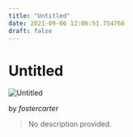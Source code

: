 ```yaml
---
title: "Untitled"
date: 2021-09-06 12:06:51.754766
draft: false
---
```


# Untitled

![Untitled](../images/d45fa1ee-0f34-11ec-b115-1e00f30e0089.png)

by *fostercarter*



> No description provided.